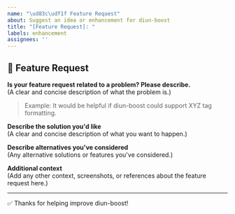 ```yaml
---
name: "\ud83c\udf1f Feature Request"
about: Suggest an idea or enhancement for diun-boost
title: "[Feature Request]: "
labels: enhancement
assignees: ''
---
```


## 🚀 Feature Request

**Is your feature request related to a problem? Please describe.**  
(A clear and concise description of what the problem is.)

> Example: It would be helpful if diun-boost could support XYZ tag formatting.

**Describe the solution you'd like**  
(A clear and concise description of what you want to happen.)

**Describe alternatives you've considered**  
(Any alternative solutions or features you've considered.)

**Additional context**  
(Add any other context, screenshots, or references about the feature request here.)

---
✅ Thanks for helping improve diun-boost!
